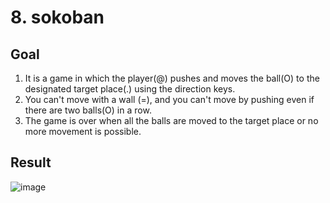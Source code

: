 # 8. sokoban

## Goal

1. It is a game in which the player(@) pushes and moves the ball(O) to the designated target place(.) using the direction keys.
2. You can't move with a wall (=), and you can't move by pushing even if there are two balls(O) in a row.
3. The game is over when all the balls are moved to the target place or no more movement is possible.


## Result

![image](https://github.com/crevee/c-review/assets/64821752/f89dbb12-a09e-49e3-ba28-6f2654d025c0)


